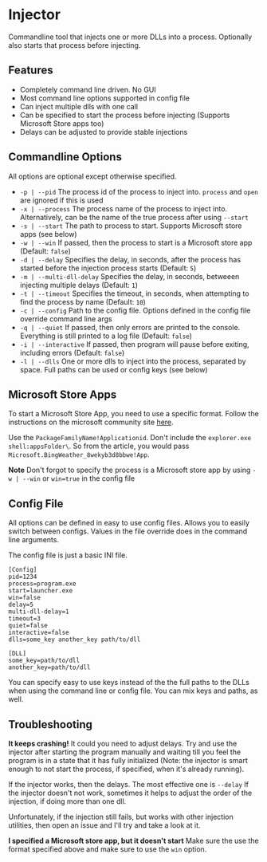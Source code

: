 # Injector

Commandline tool that injects one or more DLLs into a process. Optionally also starts that process before injecting.

## Features

  * Completely command line driven. No GUI
  * Most command line options supported in config file
  * Can inject multiple dlls with one call
  * Can be specified to start the process before injecting (Supports Microsoft Store apps too)
  * Delays can be adjusted to provide stable injections

## Commandline Options

  All options are optional except otherwise specified. 
  * `-p | --pid` 
  The process id of the process to inject into. `process` and `open` are ignored if this is used
  * `-x | --process` 
  The process name of the process to inject into. Alternatively, can be the name of the true process after using `--start`
  * `-s | --start` 
  The path to process to start. Supports Microsoft store apps (see below)
  * `-w | --win` 
  If passed, then the process to start is a Microsoft store app (Default: `false`)
  * `-d | --delay` 
  Specifies the delay, in seconds, after the process has started before the injection process starts (Default: `5`)
  * `-m | --multi-dll-delay` 
  Specifies the delay, in seconds, betweeen injecting multiple delays (Default: `1`)
  * `-t | --timeout` 
  Specifies the timeout, in seconds, when attempting to find the process by name (Default: `10`)
  * `-c | --config` 
  Path to the config file. Options defined in the config file override command line args
  * `-q | --quiet`
  If passed, then only errors are printed to the console. Everything is still printed to a log file (Default: `false`)
  * `-i | --interactive` 
  If passed, then program will pause before exiting, including errors (Default: `false`)
  * `-l | --dlls` 
  One or more dlls to inject into the process, separated by space. Full paths can be used or config keys (see below)

## Microsoft Store Apps

To start a Microsoft Store App, you need to use a specific format. Follow the instructions on the microsoft community site [here](https://answers.microsoft.com/en-us/windows/forum/windows_10-windows_store/starting-windows-10-store-app-from-the-command/836354c5-b5af-4d6c-b414-80e40ed14675?auth=1).

Use the `PackageFamilyName!Applicationid`. Don't include the `explorer.exe shell:appsFolder\`. So from the article, you would pass `Microsoft.BingWeather_8wekyb3d8bbwe!App`.

**Note** Don't forgot to specify the process is a Microsoft store app by using `-w | --win` or `win=true` in the config file

## Config File

All options can be defined in easy to use config files. Allows you to easily switch between configs. Values in the file override does in the command line arguments.

The config file is just a basic INI file.

```
[Config]
pid=1234
process=program.exe
start=launcher.exe
win=false
delay=5
multi-dll-delay=1
timeout=3
quiet=false
interactive=false
dlls=some_key another_key path/to/dll

[DLL]
some_key=path/to/dll
another_key=path/to/dll
```

You can specify easy to use keys instead of the the full paths to the DLLs when using the command line or config file.  You can mix keys and paths, as well.

## Troubleshooting

**It keeps crashing!**
It could you need to adjust delays. Try and use the injector after starting the program manually and waiting till you feel the program is in a state that it has fully initialized (Note: the injector is smart enough to not start the process, if specified, when it's already running).

If the injector works, then the delays. The most effective one is `--delay`
If the injector doesn't not work, sometimes it helps to adjust the order of the injection, if doing more than one dll.

Unfortunately, if the injection still fails, but works with other injection utilities, then open an issue and I'll try and take a look at it.

**I specified a Microsoft store app, but it doesn't start**
Make sure the use the format specified above and make sure to use the `win` option.


